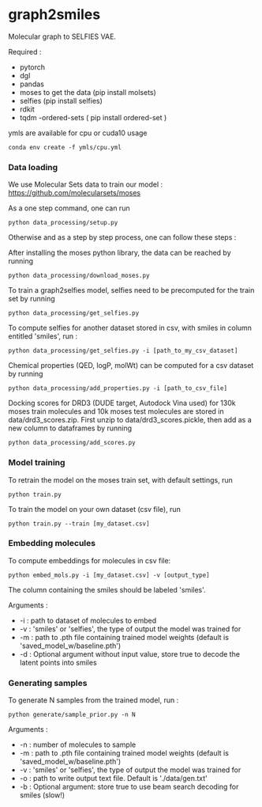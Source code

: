 # graph2smiles

Molecular graph to SELFIES VAE. 

Required : 
- pytorch
- dgl 
- pandas 
- moses to get the data (pip install molsets)
- selfies (pip install selfies)
- rdkit
- tqdm
 -ordered-sets ( pip install ordered-set )
 
 ymls are available for cpu or cuda10 usage
 ```
conda env create -f ymls/cpu.yml 
```
 

### Data loading

We use Molecular Sets data to train our model : https://github.com/molecularsets/moses 

As a one step command, one can run 

```
python data_processing/setup.py 
```

Otherwise and as a step by step process, one can follow these steps :

After installing the moses python library, the data can be reached by running 

```
python data_processing/download_moses.py 
```
To train a graph2selfies model, selfies need to be precomputed for the train set by running 
```
python data_processing/get_selfies.py 
```
To compute selfies for another dataset stored in csv, with smiles in column entitled 'smiles', run : 
```
python data_processing/get_selfies.py -i [path_to_my_csv_dataset]
```

Chemical properties (QED, logP, molWt) can be computed for a csv dataset by running 
```
python data_processing/add_properties.py -i [path_to_csv_file]
```
Docking scores for DRD3 (DUDE target, Autodock Vina used) for 130k moses train molecules and 10k moses test molecules are stored in data/drd3_scores.zip. 
First unzip to data/drd3_scores.pickle, then add as a new column to dataframes by running 
```
python data_processing/add_scores.py
```


### Model training 

To retrain the model on the moses train set, with default settings, run
```
python train.py
```

To train the model on your own dataset (csv file), run 
```
python train.py --train [my_dataset.csv]
```

### Embedding molecules 

To compute embeddings for molecules in csv file:
```
python embed_mols.py -i [my_dataset.csv] -v [output_type]
```
The column containing the smiles should be labeled 'smiles'. 

Arguments : 
- -i : path to dataset of molecules to embed
- -v : 'smiles' or 'selfies', the type of output the model was trained for 
- -m : path to .pth file containing trained model weights (default is 'saved_model_w/baseline.pth')
- -d : Optional argument without input value, store true to decode the latent points into smiles



### Generating samples

To generate N samples from the trained model, run : 
```
python generate/sample_prior.py -n N
```
Arguments : 
- -n : number of molecules to sample 
- -m : path to .pth file containing trained model weights (default is 'saved_model_w/baseline.pth')
- -v : 'smiles' or 'selfies', the type of output the model was trained for 
- -o : path to write output text file. Default is './data/gen.txt'
- -b : Optional argument: store true to use beam search decoding for smiles (slow!)
 



